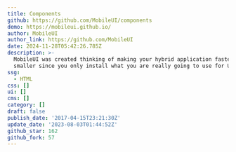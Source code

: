 ```yaml
---
title: Components
github: https://github.com/MobileUI/components
demo: https://mobileui.github.io/
author: MobileUI
author_link: https://github.com/MobileUI
date: 2024-11-28T05:42:26.785Z
description: >-
  MobileUI was created thinking of making your hybrid application faster and
  smaller since you only install what you are really going to use for UI.
ssg:
  - HTML
css: []
ui: []
cms: []
category: []
draft: false
publish_date: '2017-04-15T23:21:30Z'
update_date: '2023-08-03T01:44:52Z'
github_star: 162
github_fork: 57
---
```

